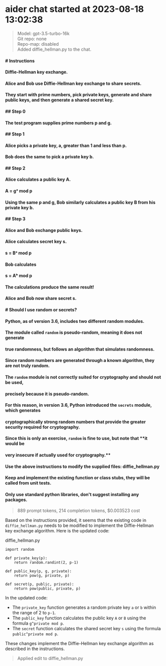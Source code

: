 
# aider chat started at 2023-08-18 13:02:38

> Model: gpt-3.5-turbo-16k  
> Git repo: none  
> Repo-map: disabled  
> Added diffie_hellman.py to the chat.  

#### # Instructions  
####   
#### Diffie-Hellman key exchange.  
####   
#### Alice and Bob use Diffie-Hellman key exchange to share secrets.  
#### They start with prime numbers, pick private keys, generate and share public keys, and then generate a shared secret key.  
####   
#### ## Step 0  
####   
#### The test program supplies prime numbers p and g.  
####   
#### ## Step 1  
####   
#### Alice picks a private key, a, greater than 1 and less than p.  
#### Bob does the same to pick a private key b.  
####   
#### ## Step 2  
####   
#### Alice calculates a public key A.  
####   
####     A = gᵃ mod p  
####   
#### Using the same p and g, Bob similarly calculates a public key B from his private key b.  
####   
#### ## Step 3  
####   
#### Alice and Bob exchange public keys.  
#### Alice calculates secret key s.  
####   
####     s = Bᵃ mod p  
####   
#### Bob calculates  
####   
####     s = Aᵇ mod p  
####   
#### The calculations produce the same result!  
#### Alice and Bob now share secret s.  
#### # Should I use random or secrets?  
####   
#### Python, as of version 3.6, includes two different random modules.  
####   
#### The module called `random` is pseudo-random, meaning it does not generate  
#### true randomness, but follows an algorithm that simulates randomness.  
#### Since random numbers are generated through a known algorithm, they are not truly random.  
####   
#### The `random` module is not correctly suited for cryptography and should not be used,  
#### precisely because it is pseudo-random.  
####   
#### For this reason, in version 3.6, Python introduced the `secrets` module, which generates  
#### cryptographically strong random numbers that provide the greater security required for cryptography.  
####   
#### Since this is only an exercise, `random` is fine to use, but note that **it would be  
#### very insecure if actually used for cryptography.**  
#### ####  
####   
#### Use the above instructions to modify the supplied files: diffie_hellman.py  
#### Keep and implement the existing function or class stubs, they will be called from unit tests.  
#### Only use standard python libraries, don't suggest installing any packages.  
> 889 prompt tokens, 214 completion tokens, $0.003523 cost  

Based on the instructions provided, it seems that the existing code in `diffie_hellman.py` needs to be modified to implement the Diffie-Hellman key exchange algorithm. Here is the updated code:

diffie_hellman.py
```
import random

def private_key(p):
    return random.randint(2, p-1)

def public_key(p, g, private):
    return pow(g, private, p)

def secret(p, public, private):
    return pow(public, private, p)
```

In the updated code:
- The `private_key` function generates a random private key `a` or `b` within the range of 2 to `p-1`.
- The `public_key` function calculates the public key `A` or `B` using the formula `g^private mod p`.
- The `secret` function calculates the shared secret key `s` using the formula `public^private mod p`.

These changes implement the Diffie-Hellman key exchange algorithm as described in the instructions.

> Applied edit to diffie_hellman.py  
